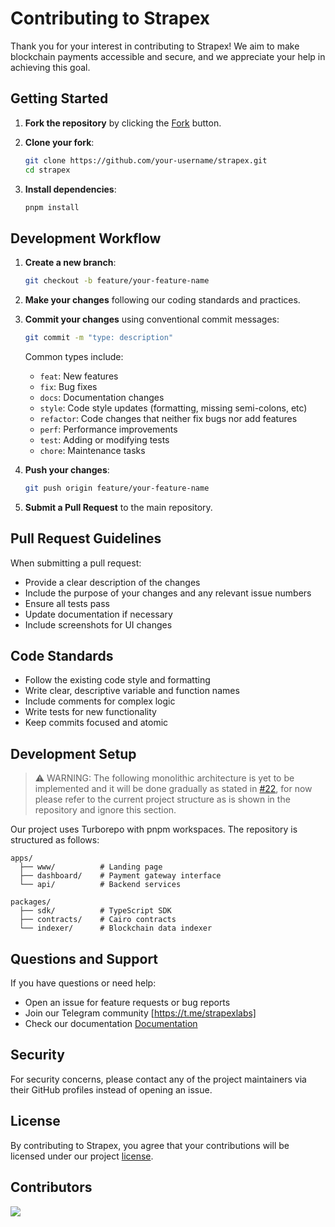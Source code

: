 # Contributing to Strapex

Thank you for your interest in contributing to Strapex! We aim to make blockchain payments accessible and secure, and we appreciate your help in achieving this goal.

## Getting Started

1. **Fork the repository** by clicking the [Fork](https://github.com/strapexlabs/strapex/fork) button.

2. **Clone your fork**:
   ```bash
   git clone https://github.com/your-username/strapex.git
   cd strapex
   ```

3. **Install dependencies**:
   ```bash
   pnpm install
   ```

## Development Workflow

1. **Create a new branch**:
   ```bash
   git checkout -b feature/your-feature-name
   ```

2. **Make your changes** following our coding standards and practices.

3. **Commit your changes** using conventional commit messages:
   ```bash
   git commit -m "type: description"
   ```
   
   Common types include:
   - `feat`: New features
   - `fix`: Bug fixes
   - `docs`: Documentation changes
   - `style`: Code style updates (formatting, missing semi-colons, etc)
   - `refactor`: Code changes that neither fix bugs nor add features
   - `perf`: Performance improvements
   - `test`: Adding or modifying tests
   - `chore`: Maintenance tasks

4. **Push your changes**:
   ```bash
   git push origin feature/your-feature-name
   ```

5. **Submit a Pull Request** to the main repository.

## Pull Request Guidelines

When submitting a pull request:
- Provide a clear description of the changes
- Include the purpose of your changes and any relevant issue numbers
- Ensure all tests pass
- Update documentation if necessary
- Include screenshots for UI changes

## Code Standards

- Follow the existing code style and formatting
- Write clear, descriptive variable and function names
- Include comments for complex logic
- Write tests for new functionality
- Keep commits focused and atomic

## Development Setup

> ⚠️  WARNING: The following monolithic architecture is yet to be implemented and it will be done gradually as stated in [#22](https://github.com/StrapexLabs/strapex/issues/22), for now please refer to the current project structure as is shown in the repository and ignore this section.

Our project uses Turborepo with pnpm workspaces. The repository is structured as follows:

```
apps/
  ├── www/          # Landing page
  ├── dashboard/    # Payment gateway interface
  └── api/          # Backend services

packages/
  ├── sdk/          # TypeScript SDK
  ├── contracts/    # Cairo contracts
  └── indexer/      # Blockchain data indexer
```

## Questions and Support

If you have questions or need help:
- Open an issue for feature requests or bug reports
- Join our Telegram community [https://t.me/strapexlabs]
- Check our documentation [Documentation](README)

## Security

For security concerns, please contact any of the project maintainers via their GitHub profiles  instead of opening an issue.

## License

By contributing to Strapex, you agree that your contributions will be licensed under our project [license](LICENSE).

## Contributors
<a href="https://github.com/StrapexLabs/strapex/graphs/contributors">
  <img src="https://contrib.rocks/image?repo=StrapexLabs/strapex" />
</a>
